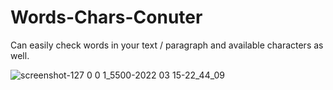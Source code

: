 # Words-Chars-Conuter
Can easily check words in your text / paragraph and available characters as well.
<!-- ![screenshot-127 0 0 1_5500-2022 03 15-22_42_12](https://user-images.githubusercontent.com/92398016/158435072-9eb443b4-70c0-4fa9-ae04-415fe6326481.png) -->
![screenshot-127 0 0 1_5500-2022 03 15-22_44_09](https://user-images.githubusercontent.com/92398016/158435206-f40d80fd-9a36-4612-86ef-f67abe696037.png)
